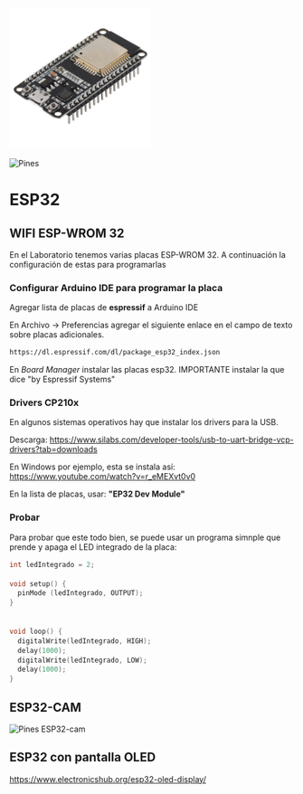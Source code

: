<img src="/carpeta-imagenes/esp32.png" alt="rpi5" style= "height: 250px;"/>

![Pines](https://naylampmechatronics.com/img/cms/ESP32/ESP32-Pinout.jpg)

# ESP32

## WIFI ESP-WROM 32

En el Laboratorio tenemos varias placas ESP-WROM 32. A continuación la configuración de estas para programarlas

### Configurar Arduino IDE para programar la placa

Agregar lista de placas de **espressif** a Arduino IDE

En Archivo -> Preferencias agregar el siguiente enlace en el campo de texto sobre placas adicionales.

```sh
https://dl.espressif.com/dl/package_esp32_index.json
```

En _Board Manager_ instalar las placas esp32. IMPORTANTE instalar la que dice "by Espressif Systems"

### Drivers CP210x

En algunos sistemas operativos hay que instalar los drivers para la USB.

Descarga: https://www.silabs.com/developer-tools/usb-to-uart-bridge-vcp-drivers?tab=downloads

En Windows por ejemplo, esta se instala así: https://www.youtube.com/watch?v=r_eMEXvt0v0

En la lista de placas, usar: **"EP32 Dev Module"**

### Probar

Para probar que este todo bien, se puede usar un programa simnple que prende y apaga el LED integrado de la placa:

```cpp
int ledIntegrado = 2;

void setup() {
  pinMode (ledIntegrado, OUTPUT);
}


void loop() {
  digitalWrite(ledIntegrado, HIGH);
  delay(1000);
  digitalWrite(ledIntegrado, LOW);
  delay(1000);
}
```

## ESP32-CAM

![Pines ESP32-cam](https://i0.wp.com/randomnerdtutorials.com/wp-content/uploads/2020/03/ESP32-CAM-pinout-new.png?resize=828%2C368&quality=100&strip=all&ssl=1)

## ESP32 con pantalla OLED

https://www.electronicshub.org/esp32-oled-display/
